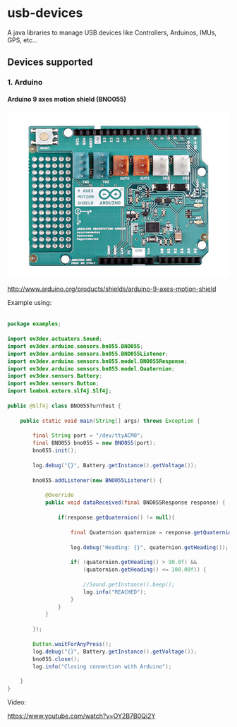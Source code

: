 # usb-devices
A java libraries to manage USB devices like Controllers, Arduinos, IMUs, GPS, etc...

## Devices supported

### 1. Arduino

#### Arduino 9 axes motion shield (BNO055)

![](https://raw.githubusercontent.com/ev3dev-lang-java/usb-devices/develop/docs/images/Arduino-9-Axes-Motion-Shield.jpg)

http://www.arduino.org/products/shields/arduino-9-axes-motion-shield

Example using:

``` java

package examples;

import ev3dev.actuators.Sound;
import ev3dev.arduino.sensors.bn055.BNO055;
import ev3dev.arduino.sensors.bn055.BNO055Listener;
import ev3dev.arduino.sensors.bn055.model.BNO055Response;
import ev3dev.arduino.sensors.bn055.model.Quaternion;
import ev3dev.sensors.Battery;
import ev3dev.sensors.Button;
import lombok.extern.slf4j.Slf4j;

public @Slf4j class BNO055TurnTest {

	public static void main(String[] args) throws Exception {

		final String port = "/dev/ttyACM0";
		final BNO055 bno055 = new BNO055(port);
		bno055.init();

		log.debug("{}", Battery.getInstance().getVoltage());

		bno055.addListener(new BNO055Listener() {

			@Override
			public void dataReceived(final BNO055Response response) {

				if(response.getQuaternion() != null){

					final Quaternion quaternion = response.getQuaternion();

					log.debug("Heading: {}", quaternion.getHeading());

					if( (quaternion.getHeading() > 90.0f) &&
						(quaternion.getHeading() <= 100.00f)) {

						//Sound.getInstance().beep();
						log.info("REACHED");
					}
				}
			}

		});

		Button.waitForAnyPress();
		log.debug("{}", Battery.getInstance().getVoltage());
		bno055.close();
		log.info("Closing connection with Arduino");

	}
}

```

Video:

https://www.youtube.com/watch?v=OY2B7B0Qi2Y
